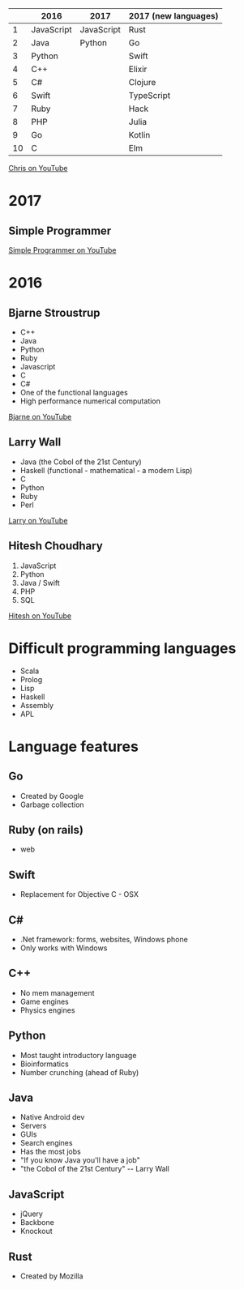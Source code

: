 |               | 2016          | 2017          | 2017 (new languages)	|
|---------------|---------------|---------------|-----------------------|
| 1             | JavaScript    | JavaScript    | Rust                  |
| 2             | Java          | Python        | Go                    |
| 3             | Python        |               | Swift                 |
| 4             | C++           |               | Elixir                |
| 5             | C#            |               | Clojure               |
| 6             | Swift         |               | TypeScript            |
| 7             | Ruby          |               | Hack                  |
| 8             | PHP           |               | Julia                 |
| 9             | Go            |               | Kotlin                |
| 10            | C             |               | Elm                   |

[Chris on YouTube](https://www.youtube.com/watch?v=Z56GLRXxh88)

# 2017

## Simple Programmer
[Simple Programmer on YouTube](https://www.youtube.com/watch?v=R4hNmWvFcxo)

# 2016

## Bjarne Stroustrup
- C++ 
- Java 
- Python 
- Ruby
- Javascript
- C 
- C#
- One of the functional languages
- High performance numerical computation

[Bjarne on YouTube](https://www.youtube.com/watch?v=NvWTnIoQZj4)

## Larry Wall
- Java (the Cobol of the 21st Century)
- Haskell (functional - mathematical - a modern Lisp)
- C
- Python
- Ruby
- Perl

[Larry on YouTube](https://www.youtube.com/watch?v=LR8fQiskYII)


## Hitesh Choudhary

1. JavaScript
2. Python
3. Java / Swift
4. PHP
5. SQL

[Hitesh on YouTube](https://www.youtube.com/watch?v=bz1VbsukA9E)

# Difficult programming languages

- Scala
- Prolog
- Lisp
- Haskell
- Assembly
- APL

# Language features

## Go
- Created by Google
- Garbage collection

## Ruby (on rails)
- web

## Swift
- Replacement for Objective C - OSX

## C#
- .Net framework: forms, websites, Windows phone
- Only works with Windows

## C++
- No mem management
- Game engines
- Physics engines

## Python
- Most taught introductory language
- Bioinformatics
- Number crunching (ahead of Ruby)

## Java
- Native Android dev
- Servers
- GUIs
- Search engines
- Has the most jobs
- "If you know Java you'll have a job"
- "the Cobol of the 21st Century" -- Larry Wall

## JavaScript
- jQuery
- Backbone
- Knockout

## Rust
- Created by Mozilla

